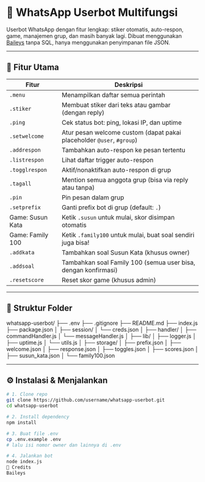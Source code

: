 # 🤖 WhatsApp Userbot Multifungsi

Userbot WhatsApp dengan fitur lengkap: stiker otomatis, auto-respon, game, manajemen grup, dan masih banyak lagi. Dibuat menggunakan [Baileys](https://github.com/WhiskeySockets/Baileys) tanpa SQL, hanya menggunakan penyimpanan file JSON.

---

## 🚀 Fitur Utama

| Fitur               | Deskripsi |
|---------------------|-----------|
| `.menu`             | Menampilkan daftar semua perintah |
| `.stiker`           | Membuat stiker dari teks atau gambar (dengan reply) |
| `.ping`             | Cek status bot: ping, lokasi IP, dan uptime |
| `.setwelcome`       | Atur pesan welcome custom (dapat pakai placeholder `@user`, `#group`) |
| `.addrespon`        | Tambahkan auto-respon ke pesan tertentu |
| `.listrespon`       | Lihat daftar trigger auto-respon |
| `.togglrespon`      | Aktif/nonaktifkan auto-respon di grup |
| `.tagall`           | Mention semua anggota grup (bisa via reply atau tanpa) |
| `.pin`              | Pin pesan dalam grup |
| `.setprefix`        | Ganti prefix bot di grup (default: `.`) |
| Game: Susun Kata    | Ketik `.susun` untuk mulai, skor disimpan otomatis |
| Game: Family 100    | Ketik `.family100` untuk mulai, buat soal sendiri juga bisa! |
| `.addkata`          | Tambahkan soal Susun Kata (khusus owner) |
| `.addsoal`          | Tambahkan soal Family 100 (semua user bisa, dengan konfirmasi) |
| `.resetscore`       | Reset skor game (khusus admin) |

---

## 📁 Struktur Folder

whatsapp-userbot/ ├── .env ├── .gitignore ├── README.md ├── index.js ├── package.json │ ├── session/ │ └── creds.json │ ├── handler/ │ ├── commandHandler.js │ └── messageHandler.js │ ├── lib/ │ ├── logger.js │ ├── uptime.js │ └── utils.js │ ├── storage/ │ ├── prefix.json │ ├── welcome.json │ ├── response.json │ ├── toggles.json │ ├── scores.json │ ├── susun_kata.json │ └── family100.json


---

## ⚙️ Instalasi & Menjalankan

```bash
# 1. Clone repo
git clone https://github.com/username/whatsapp-userbot.git
cd whatsapp-userbot

# 2. Install dependency
npm install

# 3. Buat file .env
cp .env.example .env
# lalu isi nomor owner dan lainnya di .env

# 4. Jalankan bot
node index.js
📝 Credits
Baileys
